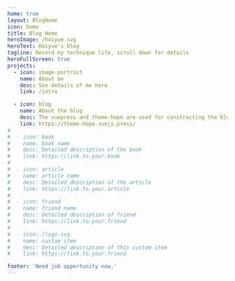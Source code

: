 ```yaml
---
home: true
layout: BlogHome
icon: home
title: Blog Home
heroImage: /haiyue.svg
heroText: Haiyue's blog
tagline: Record my technique life, scroll down for details
heroFullScreen: true
projects:
  - icon: image-portrait
    name: About me
    desc: See details of me here
    link: /intro

  - icon: blog
    name: About the blog
    desc: The vuepress and theme-hope are used for constructing the blog
    link: https://theme-hope.vuejs.press/
#
#  - icon: book
#    name: book name
#    desc: Detailed description of the book
#    link: https://link.to.your.book
#
#  - icon: article
#    name: article name
#    desc: Detailed description of the article
#    link: https://link.to.your.article
#
#  - icon: friend
#    name: friend name
#    desc: Detailed description of friend
#    link: https://link.to.your.friend
#
#  - icon: /logo.svg
#    name: custom item
#    desc: Detailed description of this custom item
#    link: https://link.to.your.friend

footer: 'Need job opportunity now.'
---
```

<!-- 
This is a blog home page demo.

To use this layout, you should set both `layout: BlogHome` and `home: true` in the page front matter.

For related configuration docs, please see [blog homepage](https://theme-hope.vuejs.press/guide/blog/home/).
-->


